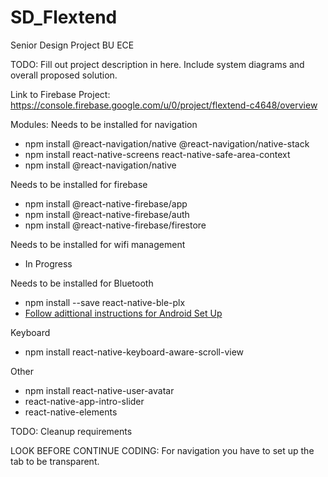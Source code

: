 # SD_Flextend
Senior Design Project BU ECE

TODO: Fill out project description in here. Include system diagrams and overall proposed solution. 

Link to Firebase Project: https://console.firebase.google.com/u/0/project/flextend-c4648/overview 

Modules: 
Needs to be installed for navigation 
* npm install @react-navigation/native @react-navigation/native-stack
* npm install react-native-screens react-native-safe-area-context
* npm install @react-navigation/native

Needs to be installed for firebase
* npm install @react-native-firebase/app
* npm install @react-native-firebase/auth
* npm install @react-native-firebase/firestore

Needs to be installed for wifi management 
* In Progress 

Needs to be installed for Bluetooth 
* npm install --save react-native-ble-plx
* [Follow adittional instructions for Android Set Up](https://github.com/dotintent/react-native-ble-plx)

Keyboard
* npm install react-native-keyboard-aware-scroll-view

Other
* npm install react-native-user-avatar
* react-native-app-intro-slider
* react-native-elements

TODO: Cleanup requirements 

LOOK BEFORE CONTINUE CODING:
For navigation you have to set up the tab to be transparent. 

